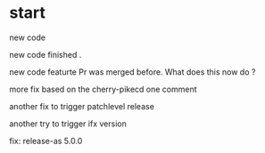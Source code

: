 # start

new code

new code finished .

new code
featurte Pr was merged before. What does this now do ?

more fix based on the cherry-pikecd one 
comment

another fix to trigger patchlevel release

another try to trigger ifx version

fix: release-as 5.0.0
